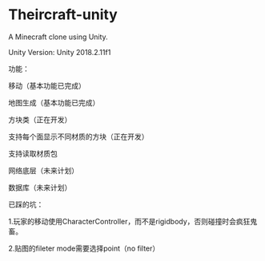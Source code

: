 # Theircraft-unity
A Minecraft clone using Unity.

Unity Version: Unity 2018.2.11f1

功能：

移动（基本功能已完成）

地图生成（基本功能已完成）

方块类（正在开发）

支持每个面显示不同材质的方块（正在开发）

支持读取材质包



网络底层（未来计划）

数据库（未来计划）


已踩的坑：

1.玩家的移动使用CharacterController，而不是rigidbody，否则碰撞时会疯狂鬼畜。

2.贴图的fileter mode需要选择point（no filter）
